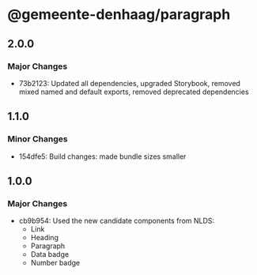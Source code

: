 # @gemeente-denhaag/paragraph

## 2.0.0

### Major Changes

- 73b2123: Updated all dependencies, upgraded Storybook, removed mixed named and default exports, removed deprecated dependencies

## 1.1.0

### Minor Changes

- 154dfe5: Build changes: made bundle sizes smaller

## 1.0.0

### Major Changes

- cb9b954: Used the new candidate components from NLDS:
  - Link
  - Heading
  - Paragraph
  - Data badge
  - Number badge
